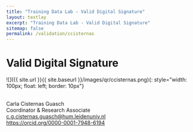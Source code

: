 ```yaml
---
title: "Training Data Lab - Valid Digital Signature"
layout: textlay
excerpt: "Training Data Lab - Valid Digital Signature"
sitemap: false
permalink: /validation/ccisternas
---
```


# Valid Digital Signature

![]({{ site.url }}{{ site.baseurl }}/images/qr/ccisternas.png){: style="width: 100px; float: left; border: 10px"}

<br />
Carla Cisternas Guasch<br />
Coordinator & Research Associate<br />
<a href="mailto:c.g.cisternas.guasch@hum.leidenuniv.nl">c.g.cisternas.guasch@hum.leidenuniv.nl</a><br />
<a href="https://orcid.org/0000-0001-7948-6194" target="_blank">https://orcid.org/0000-0001-7948-6194</a><br />
